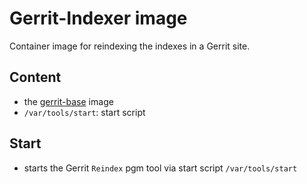 # Gerrit-Indexer image

Container image for reindexing the indexes in a Gerrit site.

## Content

* the [gerrit-base](../gerrit-base/README.md) image
* `/var/tools/start`: start script

## Start

* starts the Gerrit `Reindex` pgm tool via start script `/var/tools/start`
